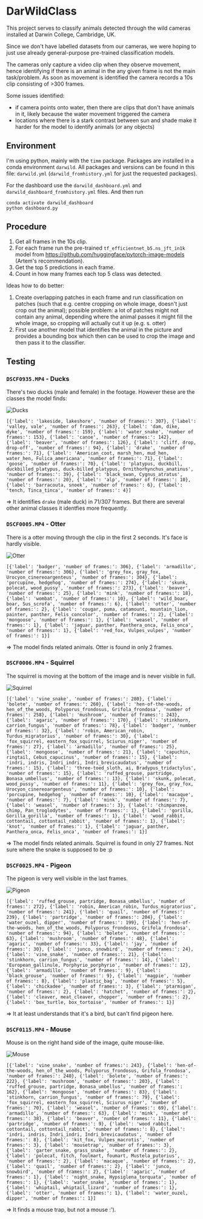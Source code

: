 # DarWildClass

This project serves to classify animals detected through the wild cameras installed at Darwin College, Cambridge, UK.

Since we don't have labelled datasets from our cameras, we were hoping to just use already general-purpose pre-trained classification models.

The cameras only capture a video clip when they observe movement, hence identifying if there is an animal in the any given frame is not the main task/problem. As soon as movement is identified the camera records a 10s clip consisting of >300 frames.

Some issues identified:

- if camera points onto water, then there are clips that don't have animals in it, likely because the water movement triggered the camera
- locations where there is a stark contrast between sun and shade make it harder for the model to identify animals (or any objects)

## Environment

I'm using python, mainly with the `timm` package. Packages are installed in a conda environment `darwild`. All packages and versions can be found in this file: `darwild.yml` (`darwild_fromhistory.yml` for just the requested packages).

For the dashboard use the `darwild_dashboard.yml` and `darwild_dashboard_fromhistory.yml` files. And then run
```
conda activate darwild_dashboard
python dashboard.py
```

## Procedure

1. Get all frames in the 10s clip.
2. For each frame run the pre-trained `tf_efficientnet_b5.ns_jft_in1k` model from https://github.com/huggingface/pytorch-image-models (Artem's recommendation).
3. Get the top 5 predictions in each frame.
4. Count in how many frames each top 5 class was detected.

Ideas how to do better:

1. Create overlapping patches in each frame and run classification on patches (such that e.g. centre cropping on whole image, doesn't just crop out the animal); possible problem: a lot of patches might not contain any animal, depending where the animal passes it might fill the whole image, so cropping will actually cut it up (e.g. s. otter)
2. First use another model that identifies the animal in the picture and provides a bounding box which then can be used to crop the image and then pass it to the classifier.

## Testing

### `DSCF0935.MP4` - Ducks

There's two ducks (male and female) in the footage. However these are the classes the model finds:

![Ducks](images/Ducks.png)

```{python}
[{'label': 'lakeside, lakeshore', 'number of frames:': 307}, {'label': 'valley, vale', 'number of frames:': 263}, {'label': 'dam, dike, dyke', 'number of frames:': 159}, {'label': 'water_snake', 'number of frames:': 153}, {'label': 'canoe', 'number of frames:': 142}, {'label': 'beaver', 'number of frames:': 126}, {'label': 'cliff, drop, drop-off', 'number of frames:': 94}, {'label': 'drake', 'number of frames:': 71}, {'label': 'American_coot, marsh_hen, mud_hen, water_hen, Fulica_americana', 'number of frames:': 71}, {'label': 'goose', 'number of frames:': 70}, {'label': 'platypus, duckbill, duckbilled_platypus, duck-billed_platypus, Ornithorhynchus_anatinus', 'number of frames:': 39}, {'label': 'black_swan, Cygnus_atratus', 'number of frames:': 20}, {'label': 'alp', 'number of frames:': 10}, {'label': 'barracouta, snoek', 'number of frames:': 6}, {'label': 'tench, Tinca_tinca', 'number of frames:': 4}]
```

=> It identifies `drake` (male duck) in 71/307 frames. But there are several other animal classes it identfies more frequently.

### `DSCF0005.MP4` - Otter

There is a otter moving through the clip in the first 2 seconds. It's face is hardly visible.

![Otter](images/Otter.png)

```{python}
[{'label': 'badger', 'number of frames:': 306}, {'label': 'armadillo', 'number of frames:': 306}, {'label': 'grey_fox, gray_fox, Urocyon_cinereoargenteus', 'number of frames:': 304}, {'label': 'porcupine, hedgehog', 'number of frames:': 274}, {'label': 'skunk, polecat, wood_pussy', 'number of frames:': 273}, {'label': 'beaver', 'number of frames:': 25}, {'label': 'mink', 'number of frames:': 18}, {'label': 'wombat', 'number of frames:': 10}, {'label': 'wild_boar, boar, Sus_scrofa', 'number of frames:': 6}, {'label': 'otter', 'number of frames:': 2}, {'label': 'cougar, puma, catamount, mountain_lion, painter, panther, Felis_concolor', 'number of frames:': 2}, {'label': 'mongoose', 'number of frames:': 1}, {'label': 'weasel', 'number of frames:': 1}, {'label': 'jaguar, panther, Panthera_onca, Felis_onca', 'number of frames:': 1}, {'label': 'red_fox, Vulpes_vulpes', 'number of frames:': 1}]
```

=> The model finds related animals. Otter is found in only 2 frames.

### `DSCF0006.MP4` - Squirrel

The squirrel is moving at the bottom of the image and is never visible in full.

![Squirrel](images/Squirrel.png)

```{python}
[{'label': 'vine_snake', 'number of frames:': 280}, {'label': 'bolete', 'number of frames:': 260}, {'label': 'hen-of-the-woods, hen_of_the_woods, Polyporus_frondosus, Grifola_frondosa', 'number of frames:': 258}, {'label': 'mushroom', 'number of frames:': 243}, {'label': 'agaric', 'number of frames:': 170}, {'label': 'stinkhorn, carrion_fungus', 'number of frames:': 78}, {'label': 'badger', 'number of frames:': 32}, {'label': 'robin, American_robin, Turdus_migratorius', 'number of frames:': 30}, {'label': 'fox_squirrel, eastern_fox_squirrel, Sciurus_niger', 'number of frames:': 27}, {'label': 'armadillo', 'number of frames:': 25}, {'label': 'mongoose', 'number of frames:': 21}, {'label': 'capuchin, ringtail, Cebus_capucinus', 'number of frames:': 15}, {'label': 'indri, indris, Indri_indri, Indri_brevicaudatus', 'number of frames:': 15}, {'label': 'three-toed_sloth, ai, Bradypus_tridactylus', 'number of frames:': 15}, {'label': 'ruffed_grouse, partridge, Bonasa_umbellus', 'number of frames:': 13}, {'label': 'skunk, polecat, wood_pussy', 'number of frames:': 11}, {'label': 'grey_fox, gray_fox, Urocyon_cinereoargenteus', 'number of frames:': 10}, {'label': 'porcupine, hedgehog', 'number of frames:': 10}, {'label': 'macaque', 'number of frames:': 7}, {'label': 'mink', 'number of frames:': 7}, {'label': 'weasel', 'number of frames:': 3}, {'label': 'chimpanzee, chimp, Pan_troglodytes', 'number of frames:': 1}, {'label': 'gorilla, Gorilla_gorilla', 'number of frames:': 1}, {'label': 'wood_rabbit, cottontail, cottontail_rabbit', 'number of frames:': 1}, {'label': 'knot', 'number of frames:': 1}, {'label': 'jaguar, panther, Panthera_onca, Felis_onca', 'number of frames:': 1}]
```

=> The model finds related animals. Squirrel is found in only 27 frames. Not sure where the snake is supposed to be :p

### `DSCF0025.MP4` - Pigeon

The pigeon is very well visible in the last frames.

![Pigeon](images/Pigeon.png)

```{python}
[{'label': 'ruffed_grouse, partridge, Bonasa_umbellus', 'number of frames:': 272}, {'label': 'robin, American_robin, Turdus_migratorius', 'number of frames:': 241}, {'label': 'quail', 'number of frames:': 239}, {'label': 'partridge', 'number of frames:': 204}, {'label': 'water_ouzel, dipper', 'number of frames:': 199}, {'label': 'hen-of-the-woods, hen_of_the_woods, Polyporus_frondosus, Grifola_frondosa', 'number of frames:': 94}, {'label': 'bolete', 'number of frames:': 63}, {'label': 'mushroom', 'number of frames:': 48}, {'label': 'agaric', 'number of frames:': 33}, {'label': 'jay', 'number of frames:': 30}, {'label': 'junco, snowbird', 'number of frames:': 24}, {'label': 'vine_snake', 'number of frames:': 21}, {'label': 'stinkhorn, carrion_fungus', 'number of frames:': 14}, {'label': 'European_gallinule, Porphyrio_porphyrio', 'number of frames:': 12}, {'label': 'armadillo', 'number of frames:': 9}, {'label': 'black_grouse', 'number of frames:': 9}, {'label': 'magpie', 'number of frames:': 8}, {'label': 'plastic_bag', 'number of frames:': 5}, {'label': 'chickadee', 'number of frames:': 3}, {'label': 'ptarmigan', 'number of frames:': 2}, {'label': 'hatchet', 'number of frames:': 2}, {'label': 'cleaver, meat_cleaver, chopper', 'number of frames:': 2}, {'label': 'box_turtle, box_tortoise', 'number of frames:': 1}]
```

=> It at least understands that it's a bird, but can't find pigeon here.

### `DSCF0115.MP4` - Mouse

Mouse is on the right hand side of the image, quite mouse-like.

![Mouse](images/Mouse.png)

```
[{'label': 'vine_snake', 'number of frames:': 243}, {'label': 'hen-of-the-woods, hen_of_the_woods, Polyporus_frondosus, Grifola_frondosa', 'number of frames:': 240}, {'label': 'bolete', 'number of frames:': 222}, {'label': 'mushroom', 'number of frames:': 203}, {'label': 'ruffed_grouse, partridge, Bonasa_umbellus', 'number of frames:': 162}, {'label': 'mongoose', 'number of frames:': 83}, {'label': 'stinkhorn, carrion_fungus', 'number of frames:': 79}, {'label': 'fox_squirrel, eastern_fox_squirrel, Sciurus_niger', 'number of frames:': 70}, {'label': 'weasel', 'number of frames:': 69}, {'label': 'armadillo', 'number of frames:': 63}, {'label': 'mink', 'number of frames:': 38}, {'label': 'beaver', 'number of frames:': 11}, {'label': 'partridge', 'number of frames:': 9}, {'label': 'wood_rabbit, cottontail, cottontail_rabbit', 'number of frames:': 8}, {'label': 'indri, indris, Indri_indri, Indri_brevicaudatus', 'number of frames:': 8}, {'label': 'kit_fox, Vulpes_macrotis', 'number of frames:': 3}, {'label': 'mousetrap', 'number of frames:': 3}, {'label': 'garter_snake, grass_snake', 'number of frames:': 2}, {'label': 'polecat, fitch, foulmart, foumart, Mustela_putorius', 'number of frames:': 2}, {'label': 'macaque', 'number of frames:': 2}, {'label': 'quail', 'number of frames:': 2}, {'label': 'junco, snowbird', 'number of frames:': 2}, {'label': 'agaric', 'number of frames:': 1}, {'label': 'night_snake, Hypsiglena_torquata', 'number of frames:': 1}, {'label': 'water_snake', 'number of frames:': 1}, {'label': 'whiptail, whiptail_lizard', 'number of frames:': 1}, {'label': 'otter', 'number of frames:': 1}, {'label': 'water_ouzel, dipper', 'number of frames:': 1}]
```

=> It finds a mouse trap, but not a mouse :').